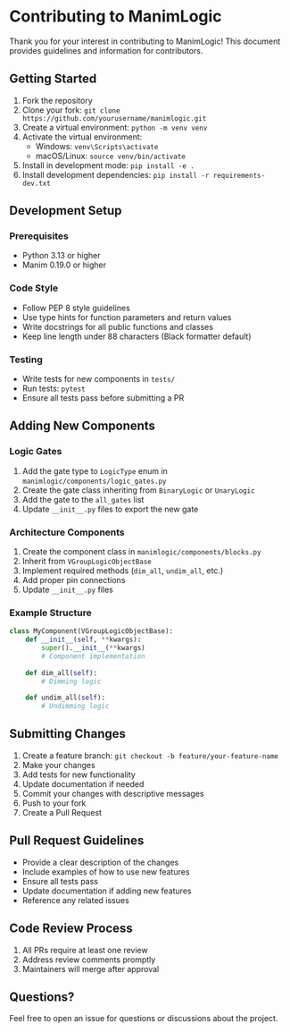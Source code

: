 # Contributing to ManimLogic

Thank you for your interest in contributing to ManimLogic! This document provides guidelines and information for contributors.

## Getting Started

1. Fork the repository
2. Clone your fork: `git clone https://github.com/yourusername/manimlogic.git`
3. Create a virtual environment: `python -m venv venv`
4. Activate the virtual environment:
   - Windows: `venv\Scripts\activate`
   - macOS/Linux: `source venv/bin/activate`
5. Install in development mode: `pip install -e .`
6. Install development dependencies: `pip install -r requirements-dev.txt`

## Development Setup

### Prerequisites
- Python 3.13 or higher
- Manim 0.19.0 or higher

### Code Style
- Follow PEP 8 style guidelines
- Use type hints for function parameters and return values
- Write docstrings for all public functions and classes
- Keep line length under 88 characters (Black formatter default)

### Testing
- Write tests for new components in `tests/`
- Run tests: `pytest`
- Ensure all tests pass before submitting a PR

## Adding New Components

### Logic Gates
1. Add the gate type to `LogicType` enum in `manimlogic/components/logic_gates.py`
2. Create the gate class inheriting from `BinaryLogic` or `UnaryLogic`
3. Add the gate to the `all_gates` list
4. Update `__init__.py` files to export the new gate

### Architecture Components
1. Create the component class in `manimlogic/components/blocks.py`
2. Inherit from `VGroupLogicObjectBase`
3. Implement required methods (`dim_all`, `undim_all`, etc.)
4. Add proper pin connections
5. Update `__init__.py` files

### Example Structure
```python
class MyComponent(VGroupLogicObjectBase):
    def __init__(self, **kwargs):
        super().__init__(**kwargs)
        # Component implementation
        
    def dim_all(self):
        # Dimming logic
        
    def undim_all(self):
        # Undimming logic
```

## Submitting Changes

1. Create a feature branch: `git checkout -b feature/your-feature-name`
2. Make your changes
3. Add tests for new functionality
4. Update documentation if needed
5. Commit your changes with descriptive messages
6. Push to your fork
7. Create a Pull Request

## Pull Request Guidelines

- Provide a clear description of the changes
- Include examples of how to use new features
- Ensure all tests pass
- Update documentation if adding new features
- Reference any related issues

## Code Review Process

1. All PRs require at least one review
2. Address review comments promptly
3. Maintainers will merge after approval

## Questions?

Feel free to open an issue for questions or discussions about the project. 